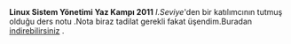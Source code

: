 <html><body><strong>Linux Sistem Yönetimi Yaz Kampı 2011</strong> <em>I.Seviye</em>'den bir katılımcının tutmuş olduğu ders notu .Nota biraz tadilat gerekli fakat üşendim.Buradan <a href="http://linux.piesso.com/programs/linux_kamp_not.pdf">indirebilirsiniz</a> .</body></html>